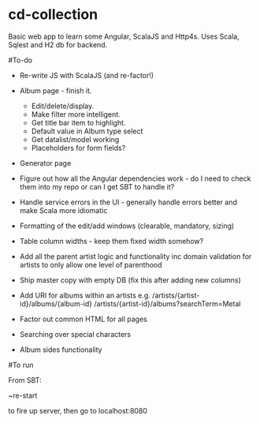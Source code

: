 # cd-collection
Basic web app to learn some Angular, ScalaJS and Http4s. Uses Scala, Sqlest and H2 db for backend.

#To-do
- Re-write JS with ScalaJS (and re-factor!)

- Album page - finish it.
	- Edit/delete/display.
	- Make filter more intelligent.
	- Get title bar item to highlight.
	- Default value in Album type select
	- Get datalist/model working
	- Placeholders for form fields?

- Generator page

- Figure out how all the Angular dependencies work - do I need to check them into my repo or can I get SBT to handle it?

- Handle service errors in the UI - generally handle errors better and make Scala more idiomatic

- Formatting of the edit/add windows (clearable, mandatory, sizing)

- Table column widths - keep them fixed width somehow?

- Add all the parent artist logic and functionality inc domain validation for artists to only allow one level of parenthood

- Ship master copy with empty DB (fix this after adding new columns)

- Add URI for albums within an artists e.g. 
	/artists/{artist-id}/albums/{album-id}
	/artists/{artist-id}/albums?searchTerm=Metal

- Factor out common HTML for all pages

- Searching over special characters

- Album sides functionality

#To run

From SBT:

~re-start 

to fire up server, then go to localhost:8080